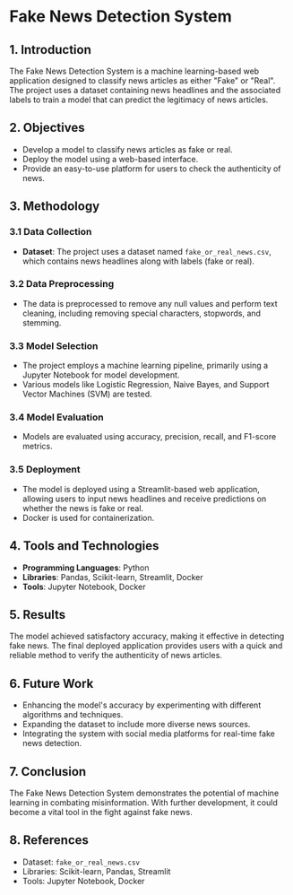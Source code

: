 # Fake News Detection System

## 1. Introduction
The Fake News Detection System is a machine learning-based web application designed to classify news articles as either "Fake" or "Real". The project uses a dataset containing news headlines and the associated labels to train a model that can predict the legitimacy of news articles.

## 2. Objectives
- Develop a model to classify news articles as fake or real.
- Deploy the model using a web-based interface.
- Provide an easy-to-use platform for users to check the authenticity of news.

## 3. Methodology

### 3.1 Data Collection
- **Dataset**: The project uses a dataset named `fake_or_real_news.csv`, which contains news headlines along with labels (fake or real).

### 3.2 Data Preprocessing
- The data is preprocessed to remove any null values and perform text cleaning, including removing special characters, stopwords, and stemming.

### 3.3 Model Selection
- The project employs a machine learning pipeline, primarily using a Jupyter Notebook for model development.
- Various models like Logistic Regression, Naive Bayes, and Support Vector Machines (SVM) are tested.

### 3.4 Model Evaluation
- Models are evaluated using accuracy, precision, recall, and F1-score metrics.

### 3.5 Deployment
- The model is deployed using a Streamlit-based web application, allowing users to input news headlines and receive predictions on whether the news is fake or real.
- Docker is used for containerization.

## 4. Tools and Technologies
- **Programming Languages**: Python
- **Libraries**: Pandas, Scikit-learn, Streamlit, Docker
- **Tools**: Jupyter Notebook, Docker

## 5. Results
The model achieved satisfactory accuracy, making it effective in detecting fake news. The final deployed application provides users with a quick and reliable method to verify the authenticity of news articles.

## 6. Future Work
- Enhancing the model's accuracy by experimenting with different algorithms and techniques.
- Expanding the dataset to include more diverse news sources.
- Integrating the system with social media platforms for real-time fake news detection.

## 7. Conclusion
The Fake News Detection System demonstrates the potential of machine learning in combating misinformation. With further development, it could become a vital tool in the fight against fake news.

## 8. References
- Dataset: `fake_or_real_news.csv`
- Libraries: Scikit-learn, Pandas, Streamlit
- Tools: Jupyter Notebook, Docker
